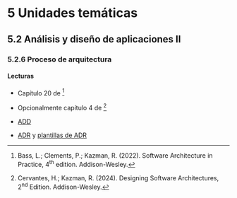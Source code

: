 # 5 Unidades temáticas

## 5.2 Análisis y diseño de aplicaciones II

### 5.2.6 Proceso de arquitectura

#### Lecturas

* Capítulo 20 de [^1]

[^1]: Bass, L.; Clements, P.; Kazman, R. (2022). Software Architecture in
    Practice, 4<sup>th</sup> edition. Addison-Wesley.

* Opcionalmente capítulo 4 de [^2]

[^2]: Cervantes, H.; Kazman, R. (2024). Designing Software Architectures,
    2<sup>nd</sup> Edition. Addison-Wesley.

* [ADD](/2_Tecnicas_y_herramientas/2_06_.Modelos_de_proceso/2_06_02_ADD.md)

* [ADR](/4_Conceptos/4_ADR.md) y [plantillas de ADR](/3_Plantillas/3_18_ADR.md)
